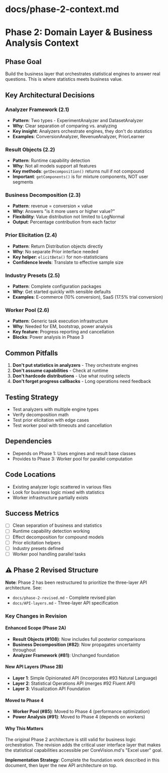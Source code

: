 # docs/phase-2-context.md

# Phase 2: Domain Layer & Business Analysis Context

## Phase Goal

Build the business layer that orchestrates statistical engines to answer real questions. This is where statistics meets business value.

## Key Architectural Decisions

### Analyzer Framework (2.1)

- **Pattern**: Two types - ExperimentAnalyzer and DatasetAnalyzer
- **Why**: Clear separation of comparing vs. analyzing
- **Key insight**: Analyzers orchestrate engines, they don't do statistics
- **Examples**: ConversionAnalyzer, RevenueAnalyzer, PriorLearner

### Result Objects (2.2)

- **Pattern**: Runtime capability detection
- **Why**: Not all models support all features
- **Key methods**: `getDecomposition()` returns null if not compound
- **Important**: `getComponents()` is for mixture components, NOT user segments

### Business Decomposition (2.3)

- **Pattern**: revenue = conversion × value
- **Why**: Answers "is it more users or higher value?"
- **Flexibility**: Value distribution not limited to LogNormal
- **Output**: Percentage contribution from each factor

### Prior Elicitation (2.4)

- **Pattern**: Return Distribution objects directly
- **Why**: No separate Prior interface needed
- **Key helper**: `elicitBeta()` for non-statisticians
- **Confidence levels**: Translate to effective sample size

### Industry Presets (2.5)

- **Pattern**: Complete configuration packages
- **Why**: Get started quickly with sensible defaults
- **Examples**: E-commerce (10% conversion), SaaS (17.5% trial conversion)

### Worker Pool (2.6)

- **Pattern**: Generic task execution infrastructure
- **Why**: Needed for EM, bootstrap, power analysis
- **Key feature**: Progress reporting and cancellation
- **Blocks**: Power analysis in Phase 3

## Common Pitfalls

1. **Don't put statistics in analyzers** - They orchestrate engines
2. **Don't assume capabilities** - Check at runtime
3. **Don't hardcode distributions** - Use what routing selects
4. **Don't forget progress callbacks** - Long operations need feedback

## Testing Strategy

- Test analyzers with multiple engine types
- Verify decomposition math
- Test prior elicitation with edge cases
- Test worker pool with timeouts and cancellation

## Dependencies

- Depends on Phase 1: Uses engines and result base classes
- Provides to Phase 3: Worker pool for parallel computation

## Code Locations

- Existing analyzer logic scattered in various files
- Look for business logic mixed with statistics
- Worker infrastructure partially exists

## Success Metrics

- [ ] Clean separation of business and statistics
- [ ] Runtime capability detection working
- [ ] Effect decomposition for compound models
- [ ] Prior elicitation helpers
- [ ] Industry presets defined
- [ ] Worker pool handling parallel tasks

## ⚠️ Phase 2 Revised Structure

**Note**: Phase 2 has been restructured to prioritize the three-layer API architecture. See:
- `docs/phase-2-revised.md` - Complete revised plan
- `docs/API-layers.md` - Three-layer API specification

### Key Changes in Revision

#### Enhanced Scope (Phase 2A)
- **Result Objects (#108)**: Now includes full posterior comparisons
- **Business Decomposition (#82)**: Now propagates uncertainty throughout
- **Analyzer Framework (#81)**: Unchanged foundation

#### New API Layers (Phase 2B)
- **Layer 1**: Simple Opinionated API (incorporates #93 Natural Language)
- **Layer 2**: Statistical Operations API (merges #92 Fluent API)
- **Layer 3**: Visualization API Foundation

#### Moved to Phase 4
- **Worker Pool (#85)**: Moved to Phase 4 (performance optimization)
- **Power Analysis (#91)**: Moved to Phase 4 (depends on workers)

#### Why This Matters
The original Phase 2 architecture is still valid for business logic orchestration. The revision adds the critical user interface layer that makes the statistical capabilities accessible per CoreVision.md's "Excel user" goal.

**Implementation Strategy**: Complete the foundation work described in this document, then layer the new API architecture on top.

